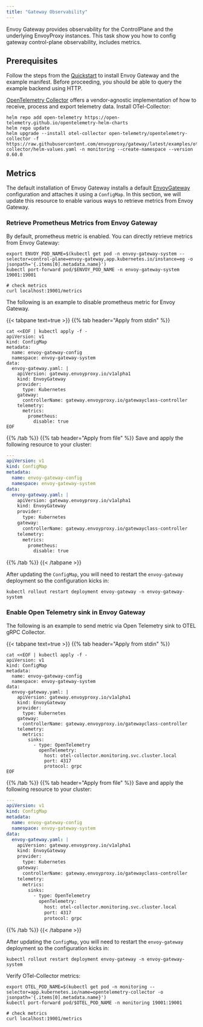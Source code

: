 ```yaml
---
title: "Gateway Observability"
---
```


Envoy Gateway provides observability for the ControlPlane and the underlying EnvoyProxy instances.
This task show you how to config gateway control-plane observability, includes metrics.

## Prerequisites

Follow the steps from the [Quickstart](../quickstart) to install Envoy Gateway and the example manifest.
Before proceeding, you should be able to query the example backend using HTTP.

[OpenTelemetry Collector](https://opentelemetry.io/docs/collector/) offers a vendor-agnostic implementation of how to receive, process and export telemetry data.
Install OTel-Collector:

```shell
helm repo add open-telemetry https://open-telemetry.github.io/opentelemetry-helm-charts
helm repo update
helm upgrade --install otel-collector open-telemetry/opentelemetry-collector -f https://raw.githubusercontent.com/envoyproxy/gateway/latest/examples/otel-collector/helm-values.yaml -n monitoring --create-namespace --version 0.60.0
```

## Metrics

The default installation of Envoy Gateway installs a default [EnvoyGateway][] configuration and attaches it
using a `ConfigMap`. In this section, we will update this resource to enable various ways to retrieve metrics
from Envoy Gateway.

### Retrieve Prometheus Metrics from Envoy Gateway

By default, prometheus metric is enabled. You can directly retrieve metrics from Envoy Gateway:

```shell
export ENVOY_POD_NAME=$(kubectl get pod -n envoy-gateway-system --selector=control-plane=envoy-gateway,app.kubernetes.io/instance=eg -o jsonpath='{.items[0].metadata.name}')
kubectl port-forward pod/$ENVOY_POD_NAME -n envoy-gateway-system 19001:19001

# check metrics 
curl localhost:19001/metrics
```

The following is an example to disable prometheus metric for Envoy Gateway.

{{< tabpane text=true >}}
{{% tab header="Apply from stdin" %}}

```shell
cat <<EOF | kubectl apply -f -
apiVersion: v1
kind: ConfigMap
metadata:
  name: envoy-gateway-config
  namespace: envoy-gateway-system
data:
  envoy-gateway.yaml: |
    apiVersion: gateway.envoyproxy.io/v1alpha1
    kind: EnvoyGateway
    provider:
      type: Kubernetes
    gateway:
      controllerName: gateway.envoyproxy.io/gatewayclass-controller
    telemetry:
      metrics:
        prometheus:
          disable: true
EOF
```

{{% /tab %}}
{{% tab header="Apply from file" %}}
Save and apply the following resource to your cluster:

```yaml
---
apiVersion: v1
kind: ConfigMap
metadata:
  name: envoy-gateway-config
  namespace: envoy-gateway-system
data:
  envoy-gateway.yaml: |
    apiVersion: gateway.envoyproxy.io/v1alpha1
    kind: EnvoyGateway
    provider:
      type: Kubernetes
    gateway:
      controllerName: gateway.envoyproxy.io/gatewayclass-controller
    telemetry:
      metrics:
        prometheus:
          disable: true
```

{{% /tab %}}
{{< /tabpane >}}

After updating the `ConfigMap`, you will need to restart the `envoy-gateway` deployment so the configuration kicks in:

```shell
kubectl rollout restart deployment envoy-gateway -n envoy-gateway-system
```

### Enable Open Telemetry sink in Envoy Gateway

The following is an example to send metric via Open Telemetry sink to OTEL gRPC Collector.

{{< tabpane text=true >}}
{{% tab header="Apply from stdin" %}}

```shell
cat <<EOF | kubectl apply -f -
apiVersion: v1
kind: ConfigMap
metadata:
  name: envoy-gateway-config
  namespace: envoy-gateway-system
data:
  envoy-gateway.yaml: |
    apiVersion: gateway.envoyproxy.io/v1alpha1
    kind: EnvoyGateway
    provider:
      type: Kubernetes
    gateway:
      controllerName: gateway.envoyproxy.io/gatewayclass-controller
    telemetry:
      metrics:
        sinks:
          - type: OpenTelemetry
            openTelemetry:
              host: otel-collector.monitoring.svc.cluster.local
              port: 4317
              protocol: grpc
EOF
```

{{% /tab %}}
{{% tab header="Apply from file" %}}
Save and apply the following resource to your cluster:

```yaml
---
apiVersion: v1
kind: ConfigMap
metadata:
  name: envoy-gateway-config
  namespace: envoy-gateway-system
data:
  envoy-gateway.yaml: |
    apiVersion: gateway.envoyproxy.io/v1alpha1
    kind: EnvoyGateway
    provider:
      type: Kubernetes
    gateway:
      controllerName: gateway.envoyproxy.io/gatewayclass-controller
    telemetry:
      metrics:
        sinks:
          - type: OpenTelemetry
            openTelemetry:
              host: otel-collector.monitoring.svc.cluster.local
              port: 4317
              protocol: grpc
```

{{% /tab %}}
{{< /tabpane >}}

After updating the `ConfigMap`, you will need to restart the `envoy-gateway` deployment so the configuration kicks in:

```shell
kubectl rollout restart deployment envoy-gateway -n envoy-gateway-system
```

Verify OTel-Collector metrics:

```shell
export OTEL_POD_NAME=$(kubectl get pod -n monitoring --selector=app.kubernetes.io/name=opentelemetry-collector -o jsonpath='{.items[0].metadata.name}')
kubectl port-forward pod/$OTEL_POD_NAME -n monitoring 19001:19001

# check metrics 
curl localhost:19001/metrics
```

[EnvoyGateway]: ../../api/extension_types#envoygateway
